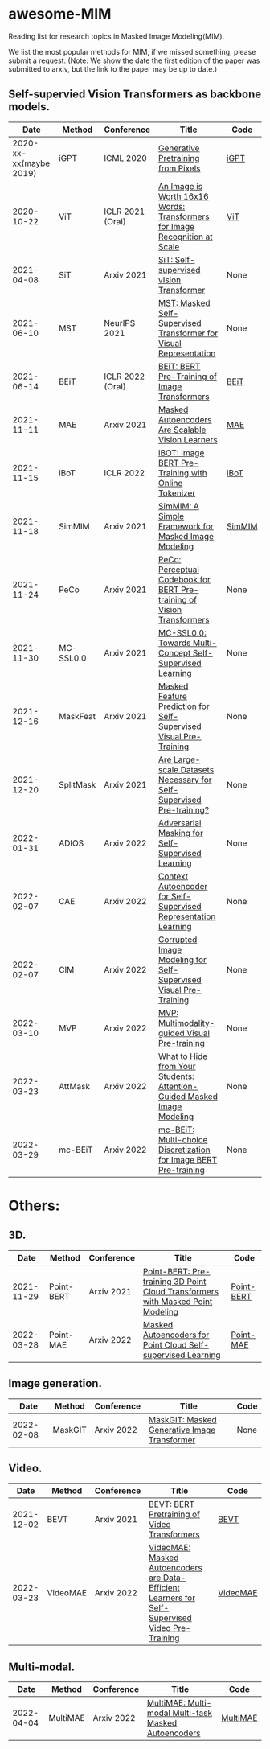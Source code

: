 # awesome-MIM
Reading list for research topics in Masked Image Modeling(MIM).

We list the most popular methods for MIM, if we missed something, please submit a request.
(Note: We show the date the first edition of the paper was submitted to arxiv, but the link to the paper may be up to date.)


## Self-supervied Vision Transformers as backbone models.
Date|Method|Conference|Title|Code
-----|----|-----|-----|-----
2020-xx-xx(maybe 2019)|iGPT|ICML 2020|[Generative Pretraining from Pixels](http://proceedings.mlr.press/v119/chen20s/chen20s.pdf)|[iGPT](https://github.com/openai/image-gpt)
2020-10-22|ViT|ICLR 2021 (Oral)|[An Image is Worth 16x16 Words: Transformers for Image Recognition at Scale](https://arxiv.org/abs/2010.11929)|[ViT](https://github.com/google-research/vision_transformer)
2021-04-08|SiT|Arxiv 2021|[SiT: Self-supervised vIsion Transformer](https://arxiv.org/pdf/2104.03602.pdf)|None
2021-06-10|MST|NeurIPS 2021|[MST: Masked Self-Supervised Transformer for Visual Representation](https://arxiv.org/pdf/2106.05656.pdf)|None
2021-06-14|BEiT|ICLR 2022 (Oral)|[BEiT: BERT Pre-Training of Image Transformers](https://arxiv.org/abs/2106.08254)|[BEiT](https://github.com/microsoft/unilm/tree/master/beit)
2021-11-11|MAE|Arxiv 2021|[Masked Autoencoders Are Scalable Vision Learners](https://arxiv.org/pdf/2111.06377.pdf)|[MAE](https://github.com/facebookresearch/mae)
2021-11-15|iBoT|ICLR 2022|[iBOT: Image BERT Pre-Training with Online Tokenizer](https://arxiv.org/pdf/2111.07832.pdf)|[iBoT](https://github.com/bytedance/ibot)
2021-11-18|SimMIM|Arxiv 2021|[SimMIM: A Simple Framework for Masked Image Modeling](https://arxiv.org/pdf/2111.09886.pdf)|[SimMIM](https://github.com/microsoft/SimMIM)
2021-11-24|PeCo|Arxiv 2021|[PeCo: Perceptual Codebook for BERT Pre-training of Vision Transformers](https://arxiv.org/pdf/2111.12710.pdf)|None
2021-11-30|MC-SSL0.0|Arxiv 2021|[MC-SSL0.0: Towards Multi-Concept Self-Supervised Learning](https://arxiv.org/pdf/2111.15340.pdf)|None
2021-12-16|MaskFeat|Arxiv 2021|[Masked Feature Prediction for Self-Supervised Visual Pre-Training](https://arxiv.org/pdf/2112.09133.pdf)|None
2021-12-20|SplitMask|Arxiv 2021|[Are Large-scale Datasets Necessary for Self-Supervised Pre-training?](https://arxiv.org/pdf/2112.10740.pdf)|None
2022-01-31|ADIOS|Arxiv 2022|[Adversarial Masking for Self-Supervised Learning](https://arxiv.org/pdf/2201.13100.pdf)|None
2022-02-07|CAE|Arxiv 2022|[Context Autoencoder for Self-Supervised Representation Learning](https://arxiv.org/pdf/2202.03026.pdf)|None
2022-02-07|CIM|Arxiv 2022|[Corrupted Image Modeling for Self-Supervised Visual Pre-Training](https://arxiv.org/pdf/2202.03382.pdf)|None
2022-03-10|MVP|Arxiv 2022|[MVP: Multimodality-guided Visual Pre-training](https://arxiv.org/pdf/2203.05175.pdf)|None
2022-03-23|AttMask|Arxiv 2022|[What to Hide from Your Students: Attention-Guided Masked Image Modeling](https://arxiv.org/pdf/2203.12719.pdf)|None
2022-03-29|mc-BEiT|Arxiv 2022|[mc-BEiT: Multi-choice Discretization for Image BERT Pre-training](https://arxiv.org/pdf/2203.15371.pdf)|None
# Others:

## 3D.
Date|Method|Conference|Title|Code
-----|----|-----|-----|-----
2021-11-29|Point-BERT|Arxiv 2021|[Point-BERT: Pre-training 3D Point Cloud Transformers with Masked Point Modeling](https://arxiv.org/pdf/2111.14819.pdf)|[Point-BERT](https://github.com/lulutang0608/Point-BERT)
2022-03-28|Point-MAE|Arxiv 2022|[Masked Autoencoders for Point Cloud Self-supervised Learning](https://arxiv.org/pdf/2203.06604.pdf)|[Point-MAE](https://github.com/Pang-Yatian/Point-MAE)

## Image generation.
Date|Method|Conference|Title|Code
-----|----|-----|-----|-----
2022-02-08|MaskGIT|Arxiv 2022|[MaskGIT: Masked Generative Image Transformer](https://arxiv.org/pdf/2202.04200.pdf)|None

## Video.
Date|Method|Conference|Title|Code
-----|----|-----|-----|-----
2021-12-02|BEVT|Arxiv 2021|[BEVT: BERT Pretraining of Video Transformers](https://arxiv.org/pdf/2112.01529.pdf)|[BEVT](https://github.com/xyzforever/BEVT)
2022-03-23|VideoMAE|Arxiv 2022|[VideoMAE: Masked Autoencoders are Data-Efficient Learners for Self-Supervised Video Pre-Training](https://arxiv.org/abs/2203.12602)|[VideoMAE](https://github.com/MCG-NJU/VideoMAE)



## Multi-modal.
Date|Method|Conference|Title|Code
-----|----|-----|-----|-----
2022-04-04|MultiMAE|Arxiv 2022|[MultiMAE: Multi-modal Multi-task Masked Autoencoders](https://arxiv.org/pdf/2204.01678.pdf)|[MultiMAE](https://github.com/EPFL-VILAB/MultiMAE)


